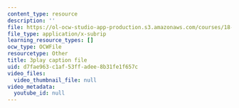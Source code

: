 ```yaml
---
content_type: resource
description: ''
file: https://ol-ocw-studio-app-production.s3.amazonaws.com/courses/18-086-mathematical-methods-for-engineers-ii-spring-2006/d7fae963c1af53ffadee8b31fe1f657c_FrrTXj13DNk.vtt
file_type: application/x-subrip
learning_resource_types: []
ocw_type: OCWFile
resourcetype: Other
title: 3play caption file
uid: d7fae963-c1af-53ff-adee-8b31fe1f657c
video_files:
  video_thumbnail_file: null
video_metadata:
  youtube_id: null
---
```

